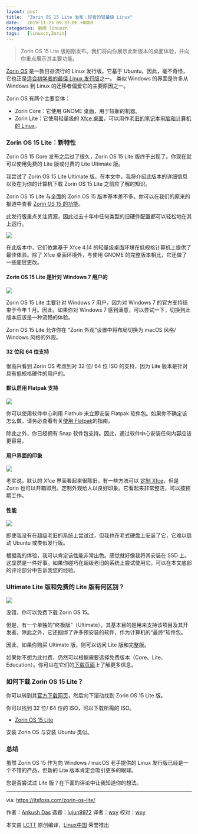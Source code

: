 ```yaml
---
layout: post
title:	"Zorin OS 15 Lite 发布：好看的轻量级 Linux"
date:	2019-11-23 09:37:06 +0800 
categories:	新闻 linuxcn 
tags:	[linuxcn,Zorin]
---
```




> 
> Zorin OS 15 Lite 版刚刚发布。我们将向你展示此新版本的桌面体验，并向你重点展示其主要功能。
> 
> 
> 


[Zorin OS](https://zorinos.com/) 是一款日益流行的 Linux 发行版。它基于 Ubuntu，因此，毫不奇怪，它也正是[适合初学者的最佳 Linux 发行版](https://itsfoss.com/best-linux-beginners/)之一。 类似 Windows 的界面是许多从 Windows 到 Linux 的迁移者偏爱它的主要原因之一。


Zorin OS 有两个主要变体：


* Zorin Core：它使用 GNOME 桌面，用于较新的机器。
* Zorin Lite：它使用轻量级的 [Xfce 桌面](https://www.xfce.org/)，可以用作[老旧的笔记本电脑和计算机的 Linux](https://itsfoss.com/lightweight-linux-beginners/)。


### Zorin OS 15 Lite：新特性


Zorin OS 15 Core 发布之后过了很久，Zorin OS 15 Lite 版终于出现了。你现在就可以使用免费的 Lite 版或付费的 Lite Ultimate 版。


我尝试了 Zorin OS 15 Lite Ultimate 版。在本文中，我将介绍此版本的详细信息以及在为你的计算机下载 Zorin OS 15 Lite 之前应了解的知识。


Zorin OS 15 Lite 与全面的 Zorin OS 15 版本基本差不多。你可以在我们的原来的报道中查看 [Zorin OS 15 的功能](/article-11058-1.html)。


此发行版重点关注资源，因此过去十年中任何类型的旧硬件配置都可以轻松地在其上运行。


![](/Asserts/Images/album/201911/23/093708axez5ntegftjgtkk.jpg)


在此版本中，它们依靠基于 Xfce 4.14 的轻量级桌面环境在低规格计算机上提供了最佳体验。除了 Xfce 桌面环境外，与使用 GNOME 的完整版本相比，它还做了一些底层更改。


#### Zorin OS 15 Lite 是针对 Windows 7 用户的


![](/Asserts/Images/album/201911/23/093709j1tr1tyh3rc2y7yn.jpg)


Zorin OS 15 Lite 主要针对 Windows 7 用户，因为对 Windows 7 的官方支持结束于今年 1 月。因此，如果你对 Windows 7 感到满意，可以尝试一下，切换到此版本应该是一种流畅的体验。


Zorin OS 15 Lite 允许你在 “Zorin 外观”设置中将布局切换为 macOS 风格/ Windows 风格的外观。


#### 32 位和 64 位支持


很高兴看到 Zorin OS 考虑到对 32 位/ 64 位 ISO 的支持，因为 Lite 版本是针对具有低规格硬件的用户的。


#### 默认启用 Flatpak 支持


![](/Asserts/Images/album/201911/23/093712ohdhyqaxc0hy3gco.png)


你可以使用软件中心利用 Flathub 来立即安装 Flatpak 软件包。如果你不确定该怎么做，请务必查看有关[使用 Flatpak](https://itsfoss.com/flatpak-guide/)的指南。


除此之外，你已经拥有 Snap 软件包支持。因此，通过软件中心安装任何内容应该更容易。


#### 用户界面的印象


![](/Asserts/Images/album/201911/23/093713p6b25dig02dd02ob.jpg)


老实说，默认的 Xfce 界面看起来很陈旧。有一些方法可以 [定制 Xfce](https://itsfoss.com/customize-xfce/)，但是 Zorin 也可以开箱即用。定制外观给人以良好印象。它看起来非常整洁，可以按预期工作。


#### 性能


![](/Asserts/Images/album/201911/23/093714dtewhhq4pe2ittjh.jpg)


即使我没有在超级老旧的系统上尝试过，但我也在老式硬盘上安装了它，它难以启动 Ubuntu 或类似发行版。


根据我的体验，我可以肯定该性能非常出色。感觉就好像我将其安装在 SSD 上。这显然是一件好事。如果你碰巧在超级老旧的系统上尝试使用它，可以在本文底部的评论部分中告诉我您的经验。


### Ultimate Lite 版和免费的 Lite 版有何区别？


![](/Asserts/Images/album/201911/23/093716g0ilrfiybqpjyry7.jpg)


没错，你可以免费下载 Zorin OS 15。


但是，有一个单独的“终极版”（Ultimate），其基本目的是用来支持该项目及其开发者。除此之外，它还捆绑了许多预安装的软件，作为计算机的“最终”软件包。


因此，如果你购买 Ultimate 版，则可以访问 Lite 版和完整版。


如果你不想为此付费，仍然可以根据需要选择免费版本（Core、Lite、Education）。你可以在它们的[下载页面](https://zorinos.com/download/)上了解更多信息。


### 如何下载 Zorin OS 15 Lite？


你可以转到其[官方下载网页](https://zorinos.com/download/)，然后向下滚动找到 Zorin OS 15 Lite 版。


你可以找到 32 位/ 64 位的 ISO，可以下载所需的 ISO。


* [Zorin OS 15 Lite](https://zorinos.com/download/)


安装 Zorin OS 与安装 Ubuntu 类似。


### 总结


虽然 Zorin OS 15 作为向 Windows / macOS 老手提供的 Linux 发行版已经是一个不错的产品，但新的 Lite 版本肯定会吸引更多的眼球。


您是否尝试过 Lite 版？在下面的评论中让我知道你的想法。




---


via: <https://itsfoss.com/zorin-os-lite/>


作者：[Ankush Das](https://itsfoss.com/author/ankush/) 选题：[lujun9972](https://github.com/lujun9972) 译者：[wxy](https://github.com/wxy) 校对：[wxy](https://github.com/wxy)


本文由 [LCTT](https://github.com/LCTT/TranslateProject) 原创编译，[Linux中国](https://linux.cn/) 荣誉推出
